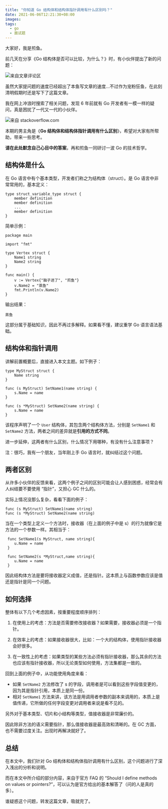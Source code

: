 ```yaml
---
title: "你知道 Go 结构体和结构体指针调用有什么区别吗？"
date: 2021-06-06T12:21:30+08:00
images:
tags: 
  - go
  - 面试题
---
```


大家好，我是煎鱼。

前几天在分享《Go 结构体是否可以比较，为什么？》时，有小伙伴提出了新的问题：

![来自文章评论区](https://image.eddycjy.com/a4d34c5312339b9909e482c18f0cdf4a.png)

虽然大家提问题的速度已经超出了本鱼写文章的速度...不过作为宠粉狂鱼，在此刻清明假期时还是写下了这篇文章。

我在网上冲浪时搜索了相关问题，发现 6 年前就有 Go 开发者有一模一样的疑问，真是困扰了一代又一代的小伙伴。

![来自 stackoverflow.com](https://image.eddycjy.com/dbe910917c86e103648e314f79896a81.png)


本期的男主角是《**Go 结构体和结构体指针调用有什么区别**》，希望对大家有所帮助，带来一些思考。

**请在此处默念自己心目中的答案**，再和煎鱼一同研讨一波 Go 的技术哲学。

## 结构体是什么

在 Go 语言中有个基本类型，开发者们称之为结构体（struct）。是 Go 语言中非常常用的，基本定义：

```golang
type struct_variable_type struct {
    member definition
    member definition
    ...
    member definition
}
```

简单示例：

```golang
package main

import "fmt"

type Vertex struct {
    Name1 string
    Name2 string
}

func main() {
    v := Vertex{"脑子进了", "煎鱼"}
    v.Name2 = "蒸鱼"
    fmt.Println(v.Name2)
}
```

输出结果：

```
蒸鱼
```

这部分属于基础知识，因此不再过多解释。如果看不懂，建议重学 Go 语言语法基础。

## 结构体和指针调用

讲解前置概要后，直接进入本文主题。如下例子：

```golang
type MyStruct struct {
    Name string
}

func (s MyStruct) SetName1(name string) {
    s.Name = name
}

func (s *MyStruct) SetName2(name string) {
    s.Name = name
}
```

该程序声明了一个 `User` 结构体，其包含两个结构体方法，分别是 `SetName1` 和 `SetName2` 方法，两者之间的差异就是**引用的方式不同**。

进一步延伸，这两者有什么区别，什么情况下用哪种，有没有什么注意事项？

注：很巧，我有一个朋友，当年刚上手 Go 语言时，就纠结过这个问题。

## 两者区别

从许多小伙伴的反馈来看，这两个例子之间的区别可能会让人感到困惑，经常会有人纠结要不要使用 “指针”，又担心 GC 什么的。

实际上情况没那么复杂，看看下面的例子：

```golang
func (s MyStruct) SetName1(name string) 
func (s *MyStruct) SetName2(name string)
```
当在一个类型上定义一个方法时，接收器（在上面的例子中是 s）的行为就像它是方法的一个参数一样。其相当于：

```golang
 func SetName1(s MyStruct, name string){
    u.Name = name
 }

 func SetName2(s *MyStruct,name string){
    u.Name = name
 }
```

因此结构体方法是要将接收器定义成值，还是指针。这本质上与函数参数应该是值还是指针是同一个问题。

## 如何选择

整体有以下几个考虑因素，按重要程度顺序排列：

1. 在使用上的考虑：方法是否需要修改接收器？如果需要，接收器必须是一个指针。

2. 在效率上的考虑：如果接收器很大，比如：一个大的结构体，使用指针接收器会好很多。

3. 在一致性上的考虑：如果类型的某些方法必须有指针接收器，那么其余的方法也应该有指针接收器，所以无论类型如何使用，方法集都是一致的。

回到上面的例子中，从功能使用角度来看：
- 如果 `SetName2` 方法修改了 s 的字段，调用者是可以看到这些字段值变更的，因为其是指针引用，本质上是同一份。
- 相对 `SetName1` 方法来讲，该方法是用调用者参数的副本来调用的，本质上是值传递，它所做的任何字段变更对调用者来说是看不见的。

另外对于基本类型、切片和小结构等类型，值接收器是非常廉价的。

因此除非方法的语义需要指针，那么值接收器是最高效和清晰的。在 GC 方面，也不需要过度关注。出现时再解决就好了。

## 总结

在本文中，我们针对 Go 结构体和结构体指针调用有什么区别，这个问题进行了深入浅出的分析和说明。

而在本文中所介绍的部分内容，来自于官方 FAQ 的 “Should I define methods on values or pointers?”，可以认为是官方给出的基本解答了（问的人是真的多）。

谁疑惑这个问题，转发这篇文章，吸就完了。